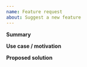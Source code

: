 ```yaml
---
name: Feature request
about: Suggest a new feature
---
```


**Summary**

**Use case / motivation**

**Proposed solution**